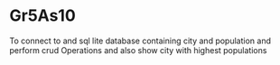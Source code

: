 # Gr5As10
To connect to and sql lite database containing city and population and perform crud Operations and also show city with highest populations
